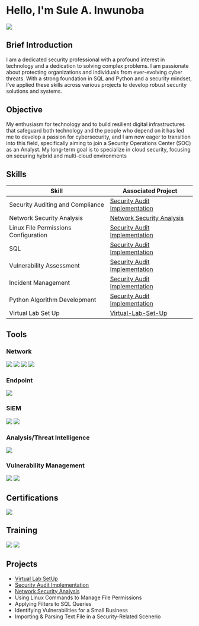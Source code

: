 # Hello, I'm Sule A. Inwunoba
<a href="https://linkedin.com/in/sule-inwunoba"><img src="https://img.shields.io/badge/-LinkedIn-0072b1?&style=for-the-badge&logo=linkedin&logoColor=white" /></a>

## Brief Introduction
I am a dedicated security professional with a profound interest in technology and a dedication to solving complex problems. I am passionate about protecting organizations and individuals from ever-evolving cyber threats. With a strong foundation in SQL and Python and a security mindset, I’ve applied these skills across various projects to develop robust security solutions and systems.

## Objective

My enthusiasm for technology and to build resilient digital infrastructures that safeguard both technology and the people who depend on it has led me to develop a passion for cybersecurity, and I am now eager to transition into this field, specifically aiming to join a Security Operations Center (SOC) as an Analyst.
My long-term goal is to specialize in cloud security, focusing on securing hybrid and multi-cloud environments

## Skills

| Skill                                      | Associated Project         |
|--------------------------------------------|----------------------------|
| Security Auditing and Compliance           | <a href="https://github.com/sule-inwunoba/Security-Audit-Implementation/blob/main/README.md">Security Audit Implementation</a>|
| Network Security Analysis                  | <a href="https://github.com/sule-inwunoba/Network-Security-Analysis/blob/main/README.md">Network Security Analysis</a>|
| Linux File Permissions Configuration       | <a href="https://github.com/sule-inwunoba/Security-Audit-Implementation/blob/main/README.md">Security Audit Implementation</a>|
| SQL                                        | <a href="https://github.com/sule-inwunoba/Security-Audit-Implementation/blob/main/README.md">Security Audit Implementation</a>|
| Vulnerability Assessment                   | <a href="https://github.com/sule-inwunoba/Security-Audit-Implementation/blob/main/README.md">Security Audit Implementation</a>|
| Incident Management                        | <a href="https://github.com/sule-inwunoba/Security-Audit-Implementation/blob/main/README.md">Security Audit Implementation</a>|
| Python Algorithm Development               | <a href="https://github.com/sule-inwunoba/Security-Audit-Implementation/blob/main/README.md">Security Audit Implementation</a>
| Virtual Lab Set Up                         | <a href="https://github.com/sule-inwunoba/Virtual Lab SetUp/blob/main/README.md">Virtual-Lab-Set-Up</a>|

## Tools

### Network
<div>
    <img src="https://img.shields.io/badge/-Wireshark-1679A7?&style=for-the-badge&logo=Wireshark&logoColor=white" />
    <img src="https://img.shields.io/badge/-Suricata-FC6C85?&style=for-the-badge&logo=Suricata&logoColor=white" />
    <img src="https://img.shields.io/badge/-OPNSense-FF6600?&style=for-the-badge&logo=OPNsense&logoColor=white" />
    <img src="https://img.shields.io/badge/-tcpdump-4EAA25?&style=for-the-badge&logo=GNU-Bash&logoColor=white" />
</div>

### Endpoint
<div>
    <img src="https://img.shields.io/badge/-Wazuh-5B96F7?&style=for-the-badge&logo=Wazuh&logoColor=white" />
</div>

### SIEM
<div>
    <img src="https://img.shields.io/badge/-Splunk-FF6600?&style=for-the-badge&logo=Splunk&logoColor=white" />
    <img src="https://img.shields.io/badge/-Chronicle-005571?&style=for-the-badge&logo=Google&logoColor=white" />
</div>

### Analysis/Threat Intelligence
<div>
    <img src="https://img.shields.io/badge/-VirusTotal-394EFF?&style=for-the-badge&logo=VirusTotal&logoColor=white" />
</div>

### Vulnerability Management
<div>
    <img src="https://img.shields.io/badge/-Qualys-ED1C24?&style=for-the-badge&logo=Qualys&logoColor=white" />
    <img src="https://img.shields.io/badge/-Nessus-00A4E4?&style=for-the-badge&logo=Tenable&logoColor=white" />
</div>

## Certifications
<div>
<img src="https://img.shields.io/badge/-Google_Cybersecurity_Certificate-FF0000?&style=for-the-badge&logo=Google&logoColor=white" />
</div>

## Training    
<img src="https://img.shields.io/badge/-Security%2B-007ACC?&style=for-the-badge&logo=CompTIA&logoColor=white" />
<img src="https://img.shields.io/badge/-Certified_in_Cybersecurity-4D4D4D?&style=for-the-badge&logo=ISC2&logoColor=white" />
</div>

## Projects
- <a href="https://github.com/sule-inwunoba/Virtual-Lab-Set-Up/blob/main/README.md">Virtual Lab SetUp</a>
- <a href="https://github.com/sule-inwunoba/Security-Audit-Implementation/blob/main/README.md">Security Audit Implementation</a>
- <a href="https://github.com/sule-inwunoba/Network-Security-Analysis/blob/main/README.md">Network Security Analysis</a>
- Using Linux Commands to Manage File Permissions
- Applying Filters to SQL Queries
- Identifying Vulnerabilities for a Small Business
- Importing & Parsing Text File in a Security-Related Scenerio
